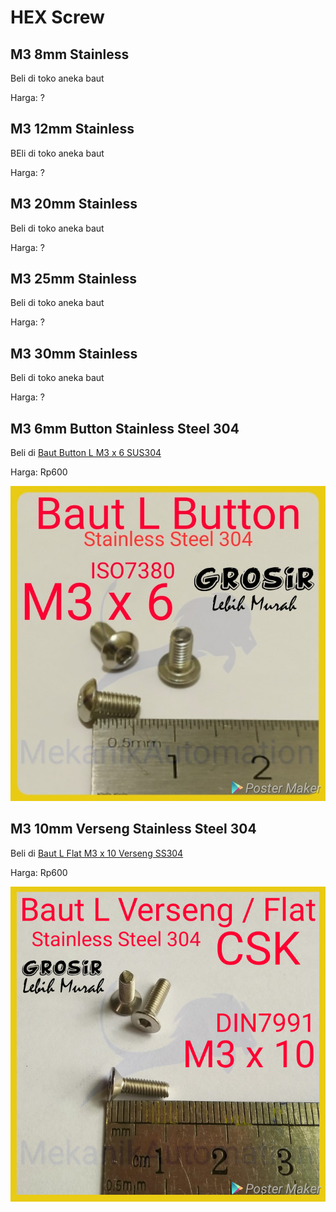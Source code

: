 # HEX Screw

## M3 8mm Stainless
Beli di toko aneka baut

Harga: ?

## M3 12mm Stainless
BEli di toko aneka baut

Harga: ?

## M3 20mm Stainless
Beli di toko aneka baut

Harga: ?

## M3 25mm Stainless
Beli di toko aneka baut

Harga: ?

## M3 30mm Stainless
Beli di toko aneka baut

Harga: ?

## M3 6mm Button Stainless Steel 304
Beli di [Baut Button L M3 x 6 SUS304](https://www.tokopedia.com/mekanikautomatio/baut-button-l-m3-x-6-sus304)

Harga: Rp600

![M3 6mm Button Stainless Steel 304](M3_6mm_Button_Stainless_Steel_304.jpg)

## M3 10mm Verseng Stainless Steel 304
Beli di [Baut L Flat M3 x 10 Verseng SS304](https://www.tokopedia.com/mekanikautomatio/baut-l-flat-m3-x-10-verseng-ss304)

Harga: Rp600

![M3 10mm Verseng Stainless Steel 304](M3_10mm_Verseng_Stainless_Steel_304.jpg)
